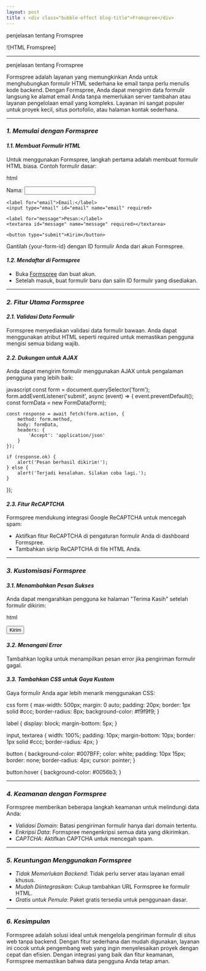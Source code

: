 ```yaml
---
layout: post
title : <div class="bubble-effect blog-title">Fromspree</div>
---
```


penjelasan tentang Fromspree


![HTML Fromspree]

---
penjelasan tentang Fromspree

Formspree adalah layanan yang memungkinkan Anda untuk menghubungkan formulir HTML sederhana ke email tanpa perlu menulis kode backend. Dengan Formspree, Anda dapat mengirim data formulir langsung ke alamat email Anda tanpa memerlukan server tambahan atau layanan pengelolaan email yang kompleks. Layanan ini sangat populer untuk proyek kecil, situs portofolio, atau halaman kontak sederhana.

---

### *1. Memulai dengan Formspree*

#### *1.1. Membuat Formulir HTML*

Untuk menggunakan Formspree, langkah pertama adalah membuat formulir HTML biasa. Contoh formulir dasar:

html
<form action="https://formspree.io/f/{your-form-id}" method="POST">
    <label for="name">Nama:</label>
    <input type="text" id="name" name="name" required>

    <label for="email">Email:</label>
    <input type="email" id="email" name="email" required>

    <label for="message">Pesan:</label>
    <textarea id="message" name="message" required></textarea>

    <button type="submit">Kirim</button>
</form>


Gantilah {your-form-id} dengan ID formulir Anda dari akun Formspree.

#### *1.2. Mendaftar di Formspree*

* Buka [Formspree](https://formspree.io/) dan buat akun.
* Setelah masuk, buat formulir baru dan salin ID formulir yang disediakan.

---

### *2. Fitur Utama Formspree*

#### *2.1. Validasi Data Formulir*

Formspree menyediakan validasi data formulir bawaan. Anda dapat menggunakan atribut HTML seperti required untuk memastikan pengguna mengisi semua bidang wajib.

#### *2.2. Dukungan untuk AJAX*

Anda dapat mengirim formulir menggunakan AJAX untuk pengalaman pengguna yang lebih baik:

javascript
const form = document.querySelector('form');
form.addEventListener('submit', async (event) => {
    event.preventDefault();
    const formData = new FormData(form);

    const response = await fetch(form.action, {
        method: form.method,
        body: formData,
        headers: {
            'Accept': 'application/json'
        }
    });

    if (response.ok) {
        alert('Pesan berhasil dikirim!');
    } else {
        alert('Terjadi kesalahan. Silakan coba lagi.');
    }
});


#### *2.3. Fitur ReCAPTCHA*

Formspree mendukung integrasi Google ReCAPTCHA untuk mencegah spam:

* Aktifkan fitur ReCAPTCHA di pengaturan formulir Anda di dashboard Formspree.
* Tambahkan skrip ReCAPTCHA di file HTML Anda.

---

### *3. Kustomisasi Formspree*

#### *3.1. Menambahkan Pesan Sukses*

Anda dapat mengarahkan pengguna ke halaman "Terima Kasih" setelah formulir dikirim:

html
<form action="https://formspree.io/f/{your-form-id}" method="POST">
    <input type="hidden" name="_redirect" value="https://yourwebsite.com/thank-you">
    <!-- Bidang formulir lainnya -->
    <button type="submit">Kirim</button>
</form>


#### *3.2. Menangani Error*

Tambahkan logika untuk menampilkan pesan error jika pengiriman formulir gagal.

#### *3.3. Tambahkan CSS untuk Gaya Kustom*

Gaya formulir Anda agar lebih menarik menggunakan CSS:

css
form {
    max-width: 500px;
    margin: 0 auto;
    padding: 20px;
    border: 1px solid #ccc;
    border-radius: 8px;
    background-color: #f9f9f9;
}

label {
    display: block;
    margin-bottom: 5px;
}

input, textarea {
    width: 100%;
    padding: 10px;
    margin-bottom: 10px;
    border: 1px solid #ccc;
    border-radius: 4px;
}

button {
    background-color: #007BFF;
    color: white;
    padding: 10px 15px;
    border: none;
    border-radius: 4px;
    cursor: pointer;
}

button:hover {
    background-color: #0056b3;
}


---

### *4. Keamanan dengan Formspree*

Formspree memberikan beberapa langkah keamanan untuk melindungi data Anda:

* *Validasi Domain*: Batasi pengiriman formulir hanya dari domain tertentu.
* *Enkripsi Data*: Formspree mengenkripsi semua data yang dikirimkan.
* *CAPTCHA*: Aktifkan CAPTCHA untuk mencegah spam.

---

### *5. Keuntungan Menggunakan Formspree*

* *Tidak Memerlukan Backend*: Tidak perlu server atau layanan email khusus.
* *Mudah Diintegrasikan*: Cukup tambahkan URL Formspree ke formulir HTML.
* *Gratis untuk Pemula*: Paket gratis tersedia untuk penggunaan dasar.

---

### *6. Kesimpulan*

Formspree adalah solusi ideal untuk mengelola pengiriman formulir di situs web tanpa backend. Dengan fitur sederhana dan mudah digunakan, layanan ini cocok untuk pengembang web yang ingin menyelesaikan proyek dengan cepat dan efisien. Dengan integrasi yang baik dan fitur keamanan, Formspree memastikan bahwa data pengguna Anda tetap aman.